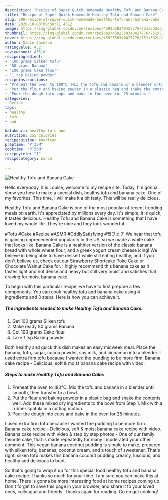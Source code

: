 ```yaml
---
description: "Recipe of Super Quick Homemade Healthy Tofu and Banana Cake"
title: "Recipe of Super Quick Homemade Healthy Tofu and Banana Cake"
slug: 290-recipe-of-super-quick-homemade-healthy-tofu-and-banana-cake
date: 2020-10-03T09:50:11.451Z
image: https://img-global.cpcdn.com/recipes/4592358340427776/751x532cq70/healthy-tofu-and-banana-cake-recipe-main-photo.jpg
thumbnail: https://img-global.cpcdn.com/recipes/4592358340427776/751x532cq70/healthy-tofu-and-banana-cake-recipe-main-photo.jpg
cover: https://img-global.cpcdn.com/recipes/4592358340427776/751x532cq70/healthy-tofu-and-banana-cake-recipe-main-photo.jpg
author: Sadie Jackson
ratingvalue: 4.2
reviewcount: 43510
recipeingredient:
- "100 grams Silken tofu"
- "80 grams Banana"
- "100 grams Cake flour"
- "1 tsp Baking powder"
recipeinstructions:
- "Preheat the oven to 180℃. Mix the tofu and banana in a blender until smooth, then transfer to a bowl."
- "Put the flour and baking powder in a plastic bag and shake the contents well. Add these mixed dry ingredients to the bowl from Step 1. Mix with a rubber spatula in a cutting motion."
- "Pour the dough into cups and bake in the oven for 25 minutes."
categories:
- Recipe
tags:
- healthy
- tofu
- and

katakunci: healthy tofu and 
nutrition: 255 calories
recipecuisine: American
preptime: "PT35M"
cooktime: "PT56M"
recipeyield: "1"
recipecategory: Lunch

---
```



![Healthy Tofu and Banana Cake](https://img-global.cpcdn.com/recipes/4592358340427776/751x532cq70/healthy-tofu-and-banana-cake-recipe-main-photo.jpg)

Hello everybody, it is Louise, welcome to my recipe site. Today, I'm gonna show you how to make a special dish, healthy tofu and banana cake. One of my favorites. This time, I will make it a bit tasty. This will be really delicious.

Healthy Tofu and Banana Cake is one of the most popular of recent trending meals on earth. It's appreciated by millions every day. It's simple, it is quick, it tastes delicious. Healthy Tofu and Banana Cake is something that I have loved my whole life. They're nice and they look wonderful.

#Tofu #Cake #Recipe #ASMR #OddlySatisfying #音フェチ We hear that tofu is gaining unprecedented popularity in the US, so we made a white cake that looks like. Banana Cake is a healthier version of the classic banana bread with whole wheat flour, and a greek yogurt cream cheese icing! We believe in being able to have dessert while still eating healthy, and if you don&#39;t believe us, check out our Strawberry Shortcake Poke Cake or Chocolate Walnut Cake for. I highly recommend this banana cake as it tastes light and not dense and heavy but still very moist and satisfies that craving for moist banana cake.


To begin with this particular recipe, we have to first prepare a few components. You can cook healthy tofu and banana cake using 4 ingredients and 3 steps. Here is how you can achieve it.

<!--inarticleads1-->

##### The ingredients needed to make Healthy Tofu and Banana Cake:

1. Get 100 grams Silken tofu
1. Make ready 80 grams Banana
1. Get 100 grams Cake flour
1. Take 1 tsp Baking powder


Both healthy and quick this dish makes an easy midweek meal. Place the banana, tofu, sugar, cocoa powder, soy milk, and cinnamon into a blender. I used extra firm tofu because I wanted the pudding to be more firm. Banana cake recipe - Delicious, soft &amp; moist banana cake recipe with video. 

<!--inarticleads2-->

##### Steps to make Healthy Tofu and Banana Cake:

1. Preheat the oven to 180℃. Mix the tofu and banana in a blender until smooth, then transfer to a bowl.
1. Put the flour and baking powder in a plastic bag and shake the contents well. Add these mixed dry ingredients to the bowl from Step 1. Mix with a rubber spatula in a cutting motion.
1. Pour the dough into cups and bake in the oven for 25 minutes.


I used extra firm tofu because I wanted the pudding to be more firm. Banana cake recipe - Delicious, soft &amp; moist banana cake recipe with video. Banana cake recipe with video &amp; step by step photos - One of our family favorite cake, that is made repeatedly for many I moderated your other comment. This vegan banana coconut pudding is simple to make, prepared with silken tofu, bananas, coconut cream, and a touch of sweetener. That&#39;s right: silken tofu makes this banana coconut pudding creamy, luscious, and healthy and delicious to boot. 

So that's going to wrap it up for this special food healthy tofu and banana cake recipe. Thanks so much for your time. I am sure you can make this at home. There is gonna be more interesting food at home recipes coming up. Don't forget to save this page in your browser, and share it to your loved ones, colleague and friends. Thanks again for reading. Go on get cooking!
